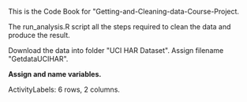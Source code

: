 This is the Code Book for "Getting-and-Cleaning-data-Course-Project.

The run_analysis.R script all the steps required to clean the data and produce the result.

  Download the data into folder "UCI HAR Dataset".
  Assign filename "GetdataUCIHAR".
  
**Assign and name variables.**

  ActivityLabels:  6 rows, 2 columns.
    
